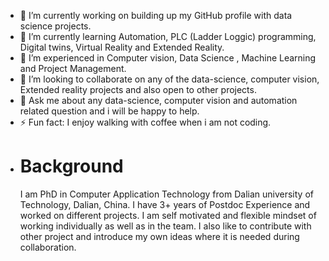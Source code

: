 - 🔭 I’m currently working on building up my GitHub profile with data science projects.
- 🌱 I’m currently learning Automation, PLC (Ladder Loggic) programming, Digital twins, Virtual Reality and Extended Reality.
- 🤔 I’m experienced in Computer vision, Data Science , Machine Learning and Project Management.
- 👯 I’m looking to collaborate on any of the data-science, computer vision, Extended reality projects and also open to other projects.
- 💬 Ask me about any data-science, computer vision and automation related question and i will be happy to help.
- ⚡ Fun fact: I enjoy walking with coffee when i am not coding.
- # Background
    I am PhD in Computer Application Technology from Dalian university of Technology, Dalian, China. I have 3+ years of Postdoc Experience and worked on different projects. I am self motivated and flexible mindset of working individually as well as in the team. I also like to contribute with other project and introduce my own ideas where it is needed during collaboration.
